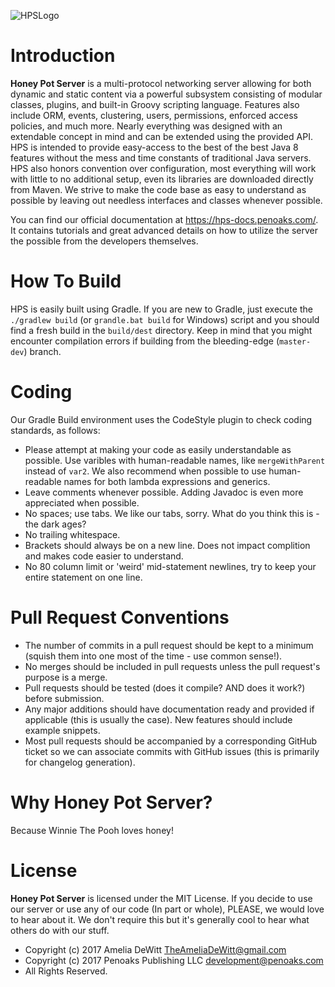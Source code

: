 ![HPSLogo](http://penoaks.com/assets/external/HoneyPotServerLogo.png "Honey Pot Server Logo")

# Introduction
**Honey Pot Server** is a multi-protocol networking server allowing for both dynamic and static content via a powerful subsystem consisting of modular classes, plugins, and built-in Groovy scripting language. Features also include ORM, events, clustering, users, permissions, enforced access policies, and much more. Nearly everything was designed with an extendable concept in mind and can be extended using the provided API. HPS is intended to provide easy-access to the best of the best Java 8 features without the mess and time constants of traditional Java servers. HPS also honors convention over configuration, most everything will work with little to no additional setup, even its libraries are downloaded directly from Maven. We strive to make the code base as easy to understand as possible by leaving out needless interfaces and classes whenever possible.

You can find our official documentation at https://hps-docs.penoaks.com/. It contains tutorials and great advanced details on how to utilize the server the possible from the developers themselves.

# How To Build
HPS is easily built using Gradle. If you are new to Gradle, just execute the `./gradlew build` (or `grandle.bat build` for Windows) script and you should find a fresh build in the `build/dest` directory. Keep in mind that you might encounter compilation errors if building from the bleeding-edge (`master-dev`) branch.

# Coding
Our Gradle Build environment uses the CodeStyle plugin to check coding standards, as follows:

* Please attempt at making your code as easily understandable as possible. Use varibles with human-readable names, like `mergeWithParent` instead of `var2`. We also recommend when possible to use human-readable names for both lambda expressions and generics.
* Leave comments whenever possible. Adding Javadoc is even more appreciated when possible.
* No spaces; use tabs. We like our tabs, sorry. What do you think this is - the dark ages?
* No trailing whitespace.
* Brackets should always be on a new line. Does not impact complition and makes code easier to understand.
* No 80 column limit or 'weird' mid-statement newlines, try to keep your entire statement on one line.

# Pull Request Conventions
* The number of commits in a pull request should be kept to a minimum (squish them into one most of the time - use common sense!).
* No merges should be included in pull requests unless the pull request's purpose is a merge.
* Pull requests should be tested (does it compile? AND does it work?) before submission.
* Any major additions should have documentation ready and provided if applicable (this is usually the case). New features should include example snippets.
* Most pull requests should be accompanied by a corresponding GitHub ticket so we can associate commits with GitHub issues (this is primarily for changelog generation).

# Why Honey Pot Server?
Because Winnie The Pooh loves honey!

# License
**Honey Pot Server** is licensed under the MIT License. If you decide to use our server or use any of our code (In part or whole), PLEASE, we would love to hear about it. We don't require this but it's generally cool to hear what others do with our stuff.

* Copyright (c) 2017 Amelia DeWitt <TheAmeliaDeWitt@gmail.com>
* Copyright (c) 2017 Penoaks Publishing LLC <development@penoaks.com>
* All Rights Reserved.
